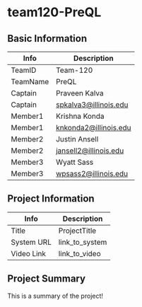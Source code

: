 # team120-PreQL

## Basic Information

|   Info      |        Description     |
| ----------- | ---------------------- |
| TeamID      |        Team-120        |
| TeamName    |         PreQL          |
| Captain     |      Praveen Kalva     |
| Captain     |  spkalva3@illinois.edu |
| Member1     |      Krishna Konda     |
| Member1     |  knkonda2@illinois.edu |
| Member2     |      Justin Ansell     |
| Member2     |  jansell2@illinois.edu |
| Member3     |       Wyatt Sass       |
| Member3     |  wpsass2@illinois.edu  |

## Project Information

|   Info      |        Description     |
| ----------- | ---------------------- |
|  Title      |       ProjectTitle     |
| System URL  |      link_to_system    |
| Video Link  |      link_to_video     |

## Project Summary

This is a summary of the project!
